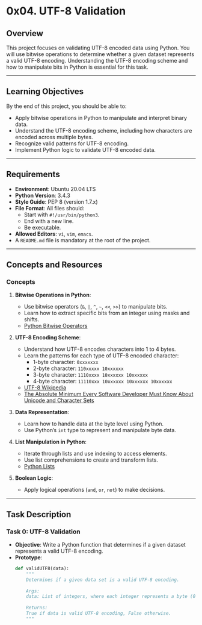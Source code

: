 # 0x04. UTF-8 Validation

## Overview

This project focuses on validating UTF-8 encoded data using Python. You will use bitwise operations to determine whether a given dataset represents a valid UTF-8 encoding. Understanding the UTF-8 encoding scheme and how to manipulate bits in Python is essential for this task.

---

## Learning Objectives

By the end of this project, you should be able to:

- Apply bitwise operations in Python to manipulate and interpret binary data.
- Understand the UTF-8 encoding scheme, including how characters are encoded across multiple bytes.
- Recognize valid patterns for UTF-8 encoding.
- Implement Python logic to validate UTF-8 encoded data.

---

## Requirements

- **Environment**: Ubuntu 20.04 LTS
- **Python Version**: 3.4.3
- **Style Guide**: PEP 8 (version 1.7.x)
- **File Format**: All files should:
  - Start with `#!/usr/bin/python3`.
  - End with a new line.
  - Be executable.
- **Allowed Editors**: `vi`, `vim`, `emacs`.
- A `README.md` file is mandatory at the root of the project.

---

## Concepts and Resources

### Concepts

1. **Bitwise Operations in Python**:
   - Use bitwise operators (`&`, `|`, `^`, `~`, `<<`, `>>`) to manipulate bits.
   - Learn how to extract specific bits from an integer using masks and shifts.
   - [Python Bitwise Operators](https://wiki.python.org/moin/BitwiseOperators)

2. **UTF-8 Encoding Scheme**:
   - Understand how UTF-8 encodes characters into 1 to 4 bytes.
   - Learn the patterns for each type of UTF-8 encoded character:
     - 1-byte character: `0xxxxxxx`
     - 2-byte character: `110xxxxx 10xxxxxx`
     - 3-byte character: `1110xxxx 10xxxxxx 10xxxxxx`
     - 4-byte character: `11110xxx 10xxxxxx 10xxxxxx 10xxxxxx`
   - [UTF-8 Wikipedia](https://en.wikipedia.org/wiki/UTF-8)
   - [The Absolute Minimum Every Software Developer Must Know About Unicode and Character Sets](https://www.joelonsoftware.com/2003/10/08/the-absolute-minimum-every-software-developer-absolutely-positively-must-know-about-unicode-and-character-sets-no-excuses/)

3. **Data Representation**:
   - Learn how to handle data at the byte level using Python.
   - Use Python’s `int` type to represent and manipulate byte data.

4. **List Manipulation in Python**:
   - Iterate through lists and use indexing to access elements.
   - Use list comprehensions to create and transform lists.
   - [Python Lists](https://docs.python.org/3/tutorial/datastructures.html)

5. **Boolean Logic**:
   - Apply logical operations (`and`, `or`, `not`) to make decisions.

---

## Task Description

### Task 0: UTF-8 Validation

- **Objective**: Write a Python function that determines if a given dataset represents a valid UTF-8 encoding.
- **Prototype**:
  ```python
  def validUTF8(data):
      """
      Determines if a given data set is a valid UTF-8 encoding.
      
      Args:
      data: List of integers, where each integer represents a byte (0-255).
      
      Returns:
      True if data is valid UTF-8 encoding, False otherwise.
      """


